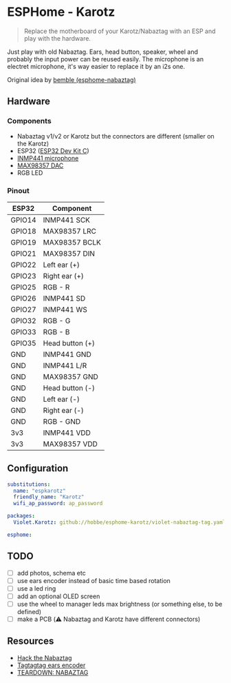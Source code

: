 # ESPHome - Karotz

> Replace the motherboard of your Karotz/Nabaztag with an ESP and play with the hardware.

Just play with old Nabaztag. Ears, head button, speaker, wheel and probably the input power can be reused easily.
The microphone is an electret microphone, it's way easier to replace it by an i2s one.

Original idea by [bemble (esphome-nabaztag)](https://github.com/bemble/esphome-nabaztag)

## Hardware

### Components

- Nabaztag v1/v2 or Karotz but the connectors are different (smaller on the Karotz)
- ESP32 ([ESP32 Dev Kit C](https://www.amazon.fr/gp/product/B074RG86SR?&_encoding=UTF8&tag=bemble-21&linkCode=ur2&linkId=e3e6b2688822db2bd779a096dffda58b&camp=1642&creative=6746))
- [INMP441 microphone](https://www.amazon.fr/dp/B07YXF6ZV2?&_encoding=UTF8&tag=bemble-21&linkCode=ur2&linkId=980b291099807d8eb12a9ffb818c0274&camp=1642&creative=6746)
- [MAX98357 DAC](https://www.amazon.fr/dp/B08BCHHZPN?&_encoding=UTF8&tag=bemble-21&linkCode=ur2&linkId=65fe38accd229f9937d377b7f792373c&camp=1642&creative=6746)
- RGB LED

### Pinout

| ESP32 | Component |
|---|---|
| GPIO14 | INMP441 SCK |
| GPIO18 | MAX98357 LRC |
| GPIO19 | MAX98357 BCLK |
| GPIO21 | MAX98357 DIN |
| GPIO22 | Left ear (+) |
| GPIO23 | Right ear (+) |
| GPIO25 | RGB - R |
| GPIO26 | INMP441 SD |
| GPIO27 | INMP441 WS |
| GPIO32 | RGB - G |
| GPIO33 | RGB - B |
| GPIO35 | Head button (+) |
| GND | INMP441 GND |
| GND | INMP441 L/R |
| GND | MAX98357 GND |
| GND | Head button (-) |
| GND | Left ear (-) |
| GND | Right ear (-) |
| GND | RGB - GND |
| 3v3 | INMP441 VDD |
| 3v3 | MAX98357 VDD |

## Configuration

```yaml
substitutions:
  name: "espkarotz"
  friendly_name: "Karotz"
  wifi_ap_password: ap_password

packages:
  Violet.Karotz: github://hobbe/esphome-karotz/violet-nabaztag-tag.yaml@karotz

esphome:
```

## TODO

- [ ] add photos, schema etc
- [ ] use ears encoder instead of basic time based rotation
- [ ] use a led ring
- [ ] add an optional OLED screen
- [ ] use the wheel to manager leds max brightness (or something else, to be defined)
- [ ] make a PCB (⚠️ Nabaztag and Karotz have different connectors)

## Resources

- [Hack the Nabaztag](https://www.instructables.com/Hack-the-Nabaztag/)
- [Tagtagtag ears encoder](https://github.com/pguyot/tagtagtag-ears)
- [TEARDOWN: NABAZTAG](https://hackaday.com/2020/05/26/teardown-nabaztag/)
